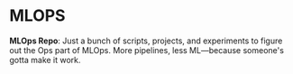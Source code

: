 # MLOPS
**MLOps Repo**: Just a bunch of scripts, projects, and experiments to figure out the Ops part of MLOps. More pipelines, less ML—because someone's gotta make it work. 
